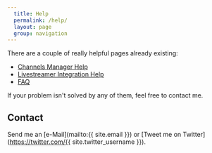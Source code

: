 ```yaml
---
  title: Help
  permalink: /help/
  layout: page
  group: navigation
---
```


There are a couple of really helpful pages already existing:

 - [Channels Manager Help](channels-manager/)
 - [Livestreamer Integration Help](livestreamer/)
 - [FAQ](faq/)

If your problem isn't solved by any of them, feel free to contact me.

Contact
-------
Send me an [e-Mail](mailto:{{ site.email }}) or [Tweet me on Twitter](https://twitter.com/{{ site.twitter_username }}).

